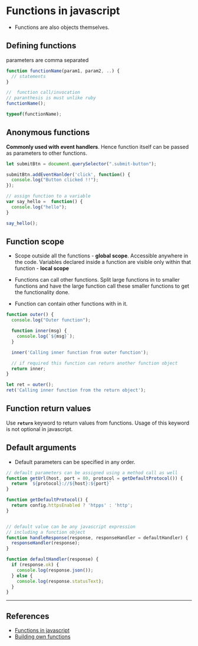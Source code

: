 # Functions in javascript

* Functions are also objects themselves.

## Defining functions

parameters are comma separated

```Javascript
function functionName(param1, param2, ..) {
  // statements
}

//  function call/invocation
// paranthesis is must unlike ruby
functionName();

typeof(functionName);
```

## Anonymous functions

**Commonly used with event handlers**. Hence function itself can be passed as parameters to other functions.

```Javascript
let submitBtn = document.querySelector(".submit-button");

submitBtn.addEventHanlder('click', function() {
  console.log("Button clicked !!");
});

// assign function to a variable
var say_hello =  function() {
  console.log("hello");
}

say_hello();
```

## Function scope

* Scope outside all the functions - **global scope**. Accessible anywhere in the code. Variables declared inside a function are visible only within that function - **local scope**

* Functions can call other functions. Split large functions in to smaller functions and have the large function call these smaller functions to get the functionality done.

* Function can contain other functions with in it.

```javascript
function outer() {
  console.log("Outer function");

  function inner(msg) {
    console.log(`${msg}`);
  }

  inner('Calling inner function from outer function');

  // if required this function can return another function object
  return inner;
}

let ret = outer();
ret('Calling inner function from the return object');
```

## Function return values

Use **`return`** keyword to return values from functions. Usage of this keyword is not optional in javascript.

## Default arguments

* Default parameters can be specified in any order.

```javascript
// default parameters can be assigned using a method call as well
function getUrl(host, port = 80, protocol = getDefaultProtocol()) {
  return `${protocol}://${host}:${port}`
}

function getDefaultProtocol() {
  return config.httpsEnabled ? 'htpps' : 'http';
}


// default value can be any javascript expression
// including a function object
function handleResponse(response, responseHandler = defaultHandler) {
  responseHandler(response);
}

function defaultHandler(response) {
  if (response.ok) {
    console.log(response.json());
  } else {
    console.log(response.statusText);
  }
}
```

---

## References

* [Functions in javascript](https://developer.mozilla.org/en-US/docs/Learn/JavaScript/Building_blocks/Functions)
* [Building own functions](https://developer.mozilla.org/en-US/docs/Learn/JavaScript/Building_blocks/Build_your_own_function)
